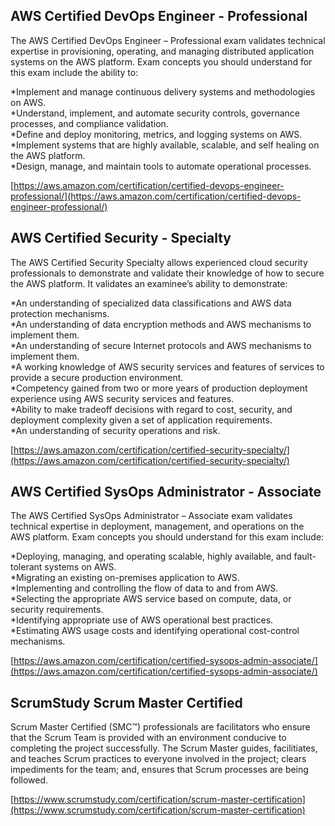 ## AWS Certified DevOps Engineer - Professional

The AWS Certified DevOps Engineer – Professional exam validates technical expertise in provisioning, operating, and managing distributed application systems on the AWS platform. Exam concepts you should understand for this exam include the ability to:  

*Implement and manage continuous delivery systems and methodologies on AWS.  
*Understand, implement, and automate security controls, governance processes, and compliance validation.  
*Define and deploy monitoring, metrics, and logging systems on AWS.  
*Implement systems that are highly available, scalable, and self healing on the AWS platform.  
*Design, manage, and maintain tools to automate operational processes.  

[https://aws.amazon.com/certification/certified-devops-engineer-professional/](https://aws.amazon.com/certification/certified-devops-engineer-professional/)  

## AWS Certified Security - Specialty

The AWS Certified Security Specialty allows experienced cloud security professionals to demonstrate and validate their knowledge of how to secure the AWS platform. 
It validates an examinee’s ability to demonstrate:  

*An understanding of specialized data classifications and AWS data protection mechanisms.  
*An understanding of data encryption methods and AWS mechanisms to implement them.  
*An understanding of secure Internet protocols and AWS mechanisms to implement them.  
*A working knowledge of AWS security services and features of services to provide a secure production environment.  
*Competency gained from two or more years of production deployment experience using AWS security services and features.  
*Ability to make tradeoff decisions with regard to cost, security, and deployment complexity given a set of application requirements.  
*An understanding of security operations and risk.

[https://aws.amazon.com/certification/certified-security-specialty/](https://aws.amazon.com/certification/certified-security-specialty/)  

## AWS Certified SysOps Administrator - Associate

The AWS Certified SysOps Administrator – Associate exam validates technical expertise in deployment, management, and operations on the AWS platform. Exam concepts you should understand for this exam include:

*Deploying, managing, and operating scalable, highly available, and fault-tolerant systems on AWS.  
*Migrating an existing on-premises application to AWS.  
*Implementing and controlling the flow of data to and from AWS.  
*Selecting the appropriate AWS service based on compute, data, or security requirements.  
*Identifying appropriate use of AWS operational best practices.  
*Estimating AWS usage costs and identifying operational cost-control mechanisms.  

[https://aws.amazon.com/certification/certified-sysops-admin-associate/](https://aws.amazon.com/certification/certified-sysops-admin-associate/)  

## ScrumStudy Scrum Master Certified  

Scrum Master Certified (SMC™) professionals are facilitators who ensure that the Scrum Team is provided with an environment conducive to completing the project successfully. The Scrum Master guides, facilitiates, and teaches Scrum practices to everyone involved in the project; clears impediments for the team; and, ensures that Scrum processes are being followed.  

[https://www.scrumstudy.com/certification/scrum-master-certification](https://www.scrumstudy.com/certification/scrum-master-certification)
